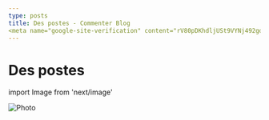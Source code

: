 ```yaml
---
type: posts
title: Des postes - Commenter Blog
<meta name="google-site-verification" content="rV80pDKhdljUSt9VYNj492goN1dQu1159kVVt3ZIKz4" />
---
```


# Des postes

import Image from 'next/image'

<Image
  src="/images/contact-us.png"
  alt="Photo"
  width={600}
  height={180}
  priority
  className="next-image"
/>
